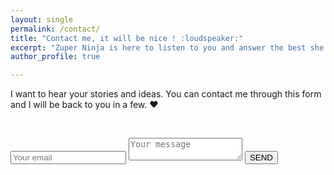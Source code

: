 ```yaml
---
layout: single
permalink: /contact/
title: "Contact me, it will be nice ! :loudspeaker:"
excerpt: "Zuper Ninja is here to listen to you and answer the best she can."
author_profile: true

---
```




I want to hear your stories and ideas. You can contact me through this form and I will be back to you in a few. :heart:

&nbsp;


<form method="POST" action="https://formspree.io/annecamille.gilbert@gmail.com" style="background: transparent; border:none;">
  <input name="email" placeholder="Your email" class="notice--info" type="email">
  <input name="_subject" value="Formulaire de contact ZuperNinja" type="hidden">
  <textarea name="message" placeholder="Your message" class="notice--info"></textarea>
  <button type="submit" class="btn btn--warning">SEND</button>
</form>

